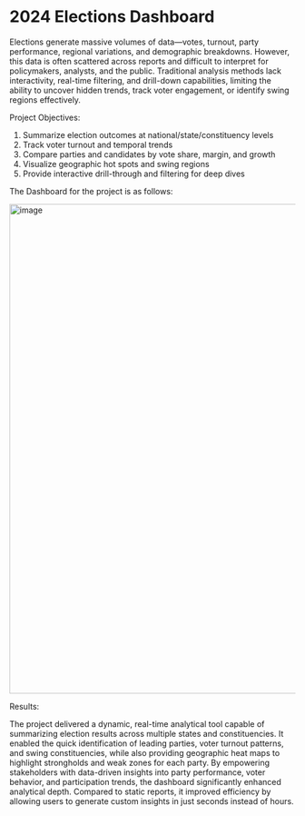 # 2024 Elections Dashboard

Elections generate massive volumes of data—votes, turnout, party performance, regional variations, and demographic breakdowns. However, this data is often scattered across reports and difficult to interpret for policymakers, analysts, and the public. Traditional analysis methods lack interactivity, real-time filtering, and drill-down capabilities, limiting the ability to uncover hidden trends, track voter engagement, or identify swing regions effectively.

Project Objectives:
1) Summarize election outcomes at national/state/constituency levels
2) Track voter turnout and temporal trends
3) Compare parties and candidates by vote share, margin, and growth
4) Visualize geographic hot spots and swing regions
5) Provide interactive drill-through and filtering for deep dives

The Dashboard for the project is as follows:

<img width="1375" height="862" alt="image" src="https://github.com/user-attachments/assets/3cb22f61-3e3a-4286-9cfa-a3022cb6fece" />


Results:

The project delivered a dynamic, real-time analytical tool capable of summarizing election results across multiple states and constituencies. It enabled the quick identification of leading parties, voter turnout patterns, and swing constituencies, while also providing geographic heat maps to highlight strongholds and weak zones for each party. By empowering stakeholders with data-driven insights into party performance, voter behavior, and participation trends, the dashboard significantly enhanced analytical depth. Compared to static reports, it improved efficiency by allowing users to generate custom insights in just seconds instead of hours.

